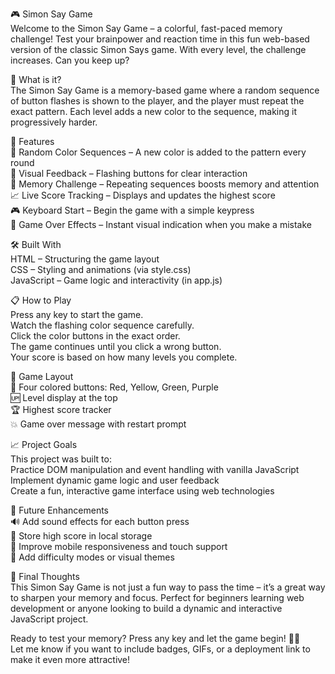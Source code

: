 🎮 Simon Say Game<br>
Welcome to the Simon Say Game – a colorful, fast-paced memory challenge!
Test your brainpower and reaction time in this fun web-based version of the classic Simon Says game. With every level, the challenge increases. Can you keep up?

🧠 What is it?<br>
The Simon Say Game is a memory-based game where a random sequence of button flashes is shown to the player, and the player must repeat the exact pattern. Each level adds a new color to the sequence, making it progressively harder.

🌟 Features<br>
🔀 Random Color Sequences – A new color is added to the pattern every round<br>
👀 Visual Feedback – Flashing buttons for clear interaction<br>
🧠 Memory Challenge – Repeating sequences boosts memory and attention<br>
📈 Live Score Tracking – Displays and updates the highest score<br>
🎮 Keyboard Start – Begin the game with a simple keypress<br>
🎨 Game Over Effects – Instant visual indication when you make a mistake<br>

🛠️ Built With<br>
HTML – Structuring the game layout<br>
CSS – Styling and animations (via style.css)<br>
JavaScript – Game logic and interactivity (in app.js)<br>

📋 How to Play<br>
Press any key to start the game.<br>
Watch the flashing color sequence carefully.<br>
Click the color buttons in the exact order.<br>
The game continues until you click a wrong button.<br>
Your score is based on how many levels you complete.<br>

🧩 Game Layout<br>
🎨 Four colored buttons: Red, Yellow, Green, Purple<br>
🆙 Level display at the top<br>
🏆 Highest score tracker<br>
💥 Game over message with restart prompt<br>

📈 Project Goals<br>
This project was built to:<br>
Practice DOM manipulation and event handling with vanilla JavaScript<br>
Implement dynamic game logic and user feedback<br>
Create a fun, interactive game interface using web technologies<br>

🚀 Future Enhancements<br>
🔊 Add sound effects for each button press<br>
💾 Store high score in local storage<br>
📱 Improve mobile responsiveness and touch support<br>
🌈 Add difficulty modes or visual themes<br>

🎉 Final Thoughts<br>
This Simon Say Game is not just a fun way to pass the time – it’s a great way to sharpen your memory and focus. Perfect for beginners learning web development or anyone looking to build a dynamic and interactive JavaScript project.<br>

Ready to test your memory? Press any key and let the game begin! 🧠💡<br>
Let me know if you want to include badges, GIFs, or a deployment link to make it even more attractive!
